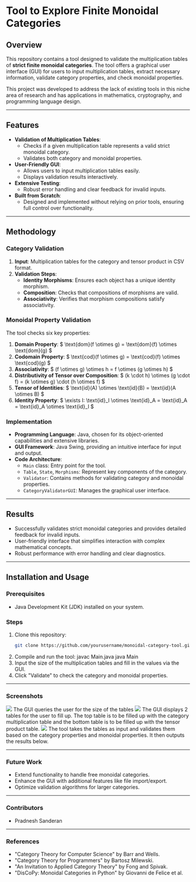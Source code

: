 # Tool to Explore Finite Monoidal Categories

## Overview

This repository contains a tool designed to validate the multiplication tables of **strict finite monoidal categories**. The tool offers a graphical user interface (GUI) for users to input multiplication tables, extract necessary information, validate category properties, and check monoidal properties.

This project was developed to address the lack of existing tools in this niche area of research and has applications in mathematics, cryptography, and programming language design.

---

## Features

- **Validation of Multiplication Tables**:
  - Checks if a given multiplication table represents a valid strict monoidal category.
  - Validates both category and monoidal properties.
- **User-Friendly GUI**:
  - Allows users to input multiplication tables easily.
  - Displays validation results interactively.
- **Extensive Testing**:
  - Robust error handling and clear feedback for invalid inputs.
- **Built from Scratch**:
  - Designed and implemented without relying on prior tools, ensuring full control over functionality.

---

## Methodology

### Category Validation
1. **Input**: Multiplication tables for the category and tensor product in CSV format.
2. **Validation Steps**:
   - **Identity Morphisms**: Ensures each object has a unique identity morphism.
   - **Composition**: Checks that compositions of morphisms are valid.
   - **Associativity**: Verifies that morphism compositions satisfy associativity.

### Monoidal Property Validation

The tool checks six key properties:

1. **Domain Property**: $ \text{dom}(f \otimes g) = \text{dom}(f) \otimes \text{dom}(g) $
2. **Codomain Property**: $ \text{cod}(f \otimes g) = \text{cod}(f) \otimes \text{cod}(g) $
3. **Associativity**: $ (f \otimes g) \otimes h = f \otimes (g \otimes h) $
4. **Distributivity of Tensor over Composition**:
   $ (k \cdot h) \otimes (g \cdot f) = (k \otimes g) \cdot (h \otimes f) $
5. **Tensor of Identities**: $ \text{id}(A) \otimes \text{id}(B) = \text{id}(A \otimes B) $
6. **Identity Property**: $ \exists I: \text{id}_I \otimes \text{id}_A = \text{id}_A = \text{id}_A \otimes \text{id}_I $


### Implementation
- **Programming Language**: Java, chosen for its object-oriented capabilities and extensive libraries.
- **GUI Framework**: Java Swing, providing an intuitive interface for input and output.
- **Code Architecture**: 
  - `Main` class: Entry point for the tool.
  - `Table`, `State`, `Morphisms`: Represent key components of the category.
  - `Validator`: Contains methods for validating category and monoidal properties.
  - `CategoryValidatorGUI`: Manages the graphical user interface.

---

## Results

- Successfully validates strict monoidal categories and provides detailed feedback for invalid inputs.
- User-friendly interface that simplifies interaction with complex mathematical concepts.
- Robust performance with error handling and clear diagnostics.

---

## Installation and Usage

### Prerequisites
- Java Development Kit (JDK) installed on your system.

### Steps
1. Clone this repository:
   ```bash
   git clone https://github.com/yourusername/monoidal-category-tool.git
2. Compile and run the tool:
   javac Main.java
   java Main
3. Input the size of the multiplication tables and fill in the values via the GUI.
4. Click "Validate" to check the category and monoidal properties.

---

### Screenshots
<img  src="./Screenshot 2023-12-13 215432.jpg"/>
The GUI queries the user for the size of the tables

<img src="./Screenshot 2023-12-13 215458.jpg"/>
The GUI displays 2 tables for the user to fill up. The top table is to be filled up with the category multiplication table and the bottom table is to be filled up with the tensor product table.

<img src="./Screenshot 2023-12-13 215525.jpg" />
The tool takes the tables as input and validates them based on the category properties and monoidal properties. It then outputs the results below.

---

### Future Work
- Extend functionality to handle free monoidal categories.
- Enhance the GUI with additional features like file import/export.
- Optimize validation algorithms for larger categories.

---

### Contributors
- Pradnesh Sanderan

---

### References
- "Category Theory for Computer Science" by Barr and Wells.
- "Category Theory for Programmers" by Bartosz Milewski.
- "An Invitation to Applied Category Theory" by Fong and Spivak.
- "DisCoPy: Monoidal Categories in Python" by Giovanni de Felice et al.
